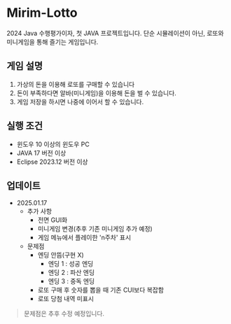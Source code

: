 # Mirim-Lotto
2024 Java 수행평가이자, 첫 JAVA 프로젝트입니다. 단순 시뮬레이션이 아닌, 로또와 미니게임을 통해 즐기는 게임입니다.

## 게임 설명
1. 가상의 돈을 이용해 로또를 구매할 수 있습니다
2. 돈이 부족하다면 알바(미니게임)을 이용해 돈을 벌 수 있습니다.
3. 게임 저장을 하시면 나중에 이어서 할 수 있습니다.

## 실행 조건
- 윈도우 10 이상의 윈도우 PC
- JAVA 17 버전 이상
- Eclipse 2023.12 버전 이상

## 업데이트
- 2025.01.17
  - 추가 사항
    - 전면 GUI화
    - 미니게임 변경(추후 기존 미니게임 추가 예정)
    - 게임 메뉴에서 플레이한 'n주차' 표시
  - 문제점
    - 엔딩 안뜸(구현 X)
      - 엔딩 1 : 성공 엔딩
      - 엔딩 2 : 파산 엔딩
      - 엔딩 3 : 중독 엔딩
    - 로또 구매 후 숫자를 뽑을 때 기존 CUI보다 복잡함
    - 로또 당첨 내역 미표시
> 문제점은 추후 수정 예정입니다.
